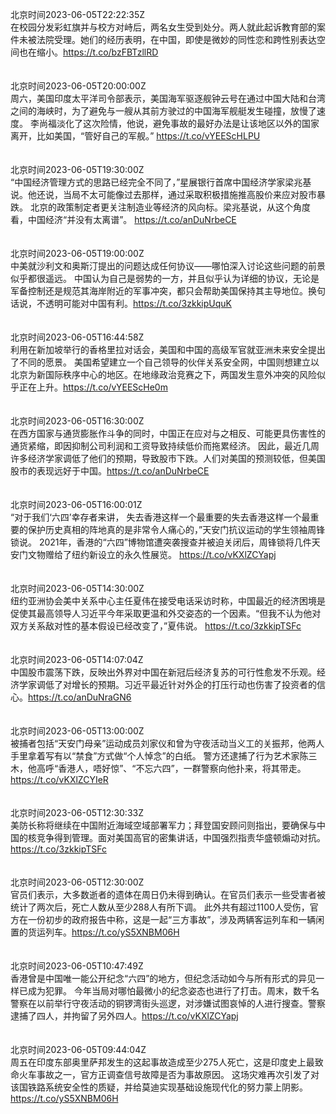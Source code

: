 北京时间2023-06-05T22:22:35Z<br>在校园分发彩虹旗并与校方对峙后，两名女生受到处分。两人就此起诉教育部的案件未被法院受理。她们的经历表明，在中国，即使是微妙的同性恋和跨性别表达空间也在缩小。https://t.co/bzFBTzllRD<br><br><br>北京时间2023-06-05T20:00:00Z<br>周六，美国印度太平洋司令部表示，美国海军驱逐舰钟云号在通过中国大陆和台湾之间的海峡时，为了避免与一艘从其前方驶过的中国海军舰艇发生碰撞，放慢了速度。
李尚福淡化了这次险情，他说，避免事故的最好办法是让该地区以外的国家离开，比如美国，“管好自己的军舰。” https://t.co/vYEEScHLPU<br><br><br>北京时间2023-06-05T19:30:00Z<br>“中国经济管理方式的思路已经完全不同了，”星展银行首席中国经济学家梁兆基说。他还说，当局不太可能像过去那样，通过采取积极措施推高股价来应对股市暴跌。
北京的政策制定者更关注制造业等经济的风向标。梁兆基说，从这个角度看，中国经济“并没有太离谱”。 https://t.co/anDuNrbeCE<br><br><br>北京时间2023-06-05T19:00:00Z<br>中美就沙利文和奥斯汀提出的问题达成任何协议——哪怕深入讨论这些问题的前景似乎都很遥远。
中国认为自己是弱势的一方，并且似乎认为详细的协议，无论是军备控制还是规范其海岸附近的军事冲突，都只会帮助美国保持其主导地位。换句话说，不透明可能对中国有利。https://t.co/3zkkipUquK<br><br><br>北京时间2023-06-05T16:44:58Z<br>利用在新加坡举行的香格里拉对话会，美国和中国的高级军官就亚洲未来安全提出了不同的愿景。
美国希望建立一个自己领导的伙伴关系安全网，中国则想建立以北京为新国际秩序中心的地区。在地缘政治竞赛之下，两国发生意外冲突的风险似乎正在上升。https://t.co/vYEEScHe0m<br><br><br>北京时间2023-06-05T16:30:00Z<br>在西方国家与通货膨胀作斗争的同时，中国正在应对与之相反、可能更具伤害性的通货紧缩，即因抑制公司利润和工资导致持续低价而拖累经济。
因此，最近几周许多经济学家调低了他们的预期，导致股市下跌。人们对美国的预测较低，但美国股市的表现远好于中国。https://t.co/anDuNrbeCE<br><br><br>北京时间2023-06-05T16:00:01Z<br>“对于我们‘六四’幸存者来讲， 失去香港这样一个最重要的失去香港这样一个最重要的保护历史真相的阵地真的是非常令人痛心的，”天安门抗议运动的学生领袖周锋锁说。
2021年，香港的“六四”博物馆遭突袭搜查并被迫关闭后，周锋锁将几件天安门文物赠给了纽约新设立的永久性展览。 https://t.co/vKXlZCYapj<br><br><br>北京时间2023-06-05T14:30:00Z<br>纽约亚洲协会美中关系中心主任夏伟在接受电话采访时称，中国最近的经济困境是促使其最高领导人习近平今年采取更温和外交姿态的一个因素。“但我不认为他对双方关系敌对性的基本假设已经改变了，”夏伟说。 https://t.co/3zkkipTSFc<br><br><br>北京时间2023-06-05T14:07:04Z<br>中国股市震荡下跌，反映出外界对中国在新冠后经济复苏的可行性愈发不乐观。经济学家调低了对增长的预期。习近平最近针对外企的打压行动也伤害了投资者的信心。https://t.co/anDuNraGN6<br><br><br>北京时间2023-06-05T13:00:00Z<br>被捕者包括“天安门母亲”运动成员刘家仪和曾为守夜活动当义工的关振邦，他两人手里拿着写有以“禁食”方式做“个人悼念”的白纸。
警方还逮捕了行为艺术家陈三木，他高呼“香港人，唔好惊”、“不忘六四”，一群警察向他扑来，将其带走。 https://t.co/vKXlZCYIeR<br><br><br>北京时间2023-06-05T12:30:33Z<br>美防长称将继续在中国附近海域空域部署军力；拜登国安顾问则指出，要确保与中国的核竞争得到管理。面对美国高官的密集讲话，中国强烈指责华盛顿煽动对抗。https://t.co/3zkkipTSFc<br><br><br>北京时间2023-06-05T12:30:00Z<br>官员们表示，大多数逝者的遗体在周日仍未得到确认。在官员们表示一些受害者被统计了两次后，死亡人数从至少288人有所下调。
此外共有超过1100人受伤，官方在一份初步的政府报告中称，这是一起“三方事故”，涉及两辆客运列车和一辆闲置的货运列车。https://t.co/yS5XNBM06H<br><br><br>北京时间2023-06-05T10:47:49Z<br>香港曾是中国唯一能公开纪念“六四”的地方，但纪念活动如今与所有形式的异见一样已成为犯罪。
今年当局对哪怕最微小的纪念姿态也进行了打击。周末，数千名警察在以前举行守夜活动的铜锣湾街头巡逻，对涉嫌试图哀悼的人进行搜查。警察逮捕了四人，并拘留了另外四人。https://t.co/vKXlZCYapj<br><br><br>北京时间2023-06-05T09:44:04Z<br>周五在印度东部奥里萨邦发生的这起事故造成至少275人死亡，这是印度史上最致命火车事故之一，官方正调查信号故障是否为事故原因。
这场灾难再次引发了对该国铁路系统安全性的质疑，并给莫迪实现基础设施现代化的努力蒙上阴影。https://t.co/yS5XNBM06H<br><br><br>